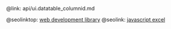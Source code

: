 @link: api/ui.datatable_columnid.md

@seolinktop: [web development library](https://webix.com)
@seolink: [javascript excel](https://webix.com/widget/excel_viewer/)